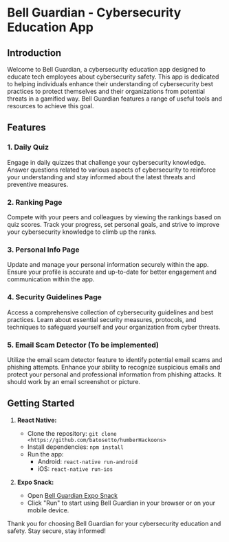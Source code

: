 # Bell Guardian - Cybersecurity Education App

## Introduction

Welcome to Bell Guardian, a cybersecurity education app designed to educate tech employees about cybersecurity safety. This app is dedicated to helping individuals enhance their understanding of cybersecurity best practices to protect themselves and their organizations from potential threats in a gamified way. Bell Guardian features a range of useful tools and resources to achieve this goal.

## Features

### 1. Daily Quiz
Engage in daily quizzes that challenge your cybersecurity knowledge. Answer questions related to various aspects of cybersecurity to reinforce your understanding and stay informed about the latest threats and preventive measures.

### 2. Ranking Page
Compete with your peers and colleagues by viewing the rankings based on quiz scores. Track your progress, set personal goals, and strive to improve your cybersecurity knowledge to climb up the ranks.

### 3. Personal Info Page
Update and manage your personal information securely within the app. Ensure your profile is accurate and up-to-date for better engagement and communication within the app.

### 4. Security Guidelines Page
Access a comprehensive collection of cybersecurity guidelines and best practices. Learn about essential security measures, protocols, and techniques to safeguard yourself and your organization from cyber threats.

### 5. Email Scam Detector (To be implemented)
Utilize the email scam detector feature to identify potential email scams and phishing attempts. Enhance your ability to recognize suspicious emails and protect your personal and professional information from phishing attacks. It should work by an email screenshot or picture. 

## Getting Started

1. **React Native:**
   - Clone the repository: `git clone <https://github.com/batosetto/humberHackoons>`
   - Install dependencies: `npm install`
   - Run the app:
     - Android: `react-native run-android`
     - iOS: `react-native run-ios`

2. **Expo Snack:**
   - Open [Bell Guardian Expo Snack]( https://snack.expo.dev/@henriquecsampaio/bell-guardian)
   - Click "Run" to start using Bell Guardian in your browser or on your mobile device.

Thank you for choosing Bell Guardian for your cybersecurity education and safety. Stay secure, stay informed!
